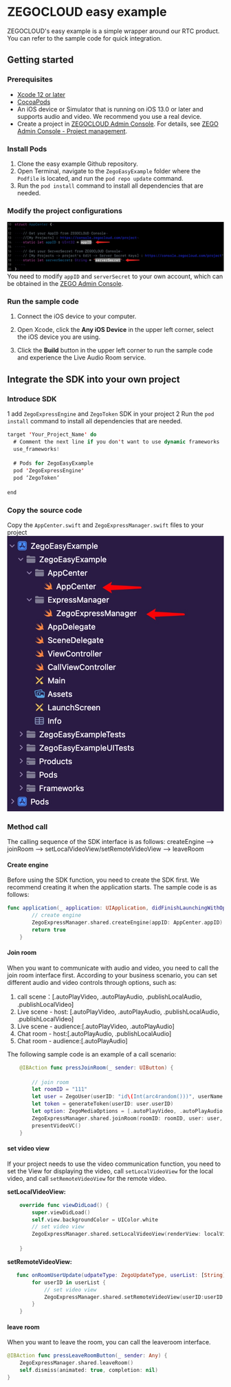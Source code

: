 # ZEGOCLOUD easy example
ZEGOCLOUD's easy example is a simple wrapper around our RTC product. You can refer to the sample code for quick integration.

## Getting started

### Prerequisites

* [Xcode 12 or later](https://developer.apple.com/xcode/download)
* [CocoaPods](https://guides.cocoapods.org/using/getting-started.html#installation)
* An iOS device or Simulator that is running on iOS 13.0 or later and supports audio and video. We recommend you use a real device.
* Create a project in [ZEGOCLOUD Admin Console](https://console.zegocloud.com/). For details, see [ZEGO Admin Console - Project management](https://docs.zegocloud.com/article/1271).

###  Install Pods
1. Clone the easy example Github repository. 
2. Open Terminal, navigate to the `ZegoEasyExample` folder where the `Podfile` is located, and run the `pod repo update` command.
3. Run the `pod install` command to install all dependencies that are needed.

### Modify the project configurations
![](media/16496764650900/16497329091614.jpg)
You need to modify `appID` and `serverSecret` to your own account, which can be obtained in the [ZEGO Admin Console](https://console.zegocloud.com/).

### Run the sample code

1. Connect the iOS device to your computer.

2. Open Xcode, click the **Any iOS Device** in the upper left corner, select the iOS device you are using.

3. Click the **Build** button in the upper left corner to run the sample code and experience the Live Audio Room service.

## Integrate the SDK into your own project

### Introduce SDK
1 add `ZegoExpressEngine` and `ZegoToken` SDK in your project 
2 Run the `pod install` command to install all dependencies that are needed.
```swift
target 'Your_Project_Name' do
  # Comment the next line if you don't want to use dynamic frameworks
  use_frameworks!

  # Pods for ZegoEasyExample
  pod 'ZegoExpressEngine'
  pod ‘ZegoToken’

end
```
### Copy the source code
Copy the `AppCenter.swift` and `ZegoExpressManager.swift` files to your project
![](media/16496764650900/16496772462634.jpg)
### Method call
The calling sequence of the SDK interface is as follows:
createEngine --> joinRoom --> setLocalVideoView/setRemoteVideoView --> leaveRoom

#### Create engine
Before using the SDK function, you need to create the SDK first. We recommend creating it when the application starts. The sample code is as follows:
```swift
func application(_ application: UIApplication, didFinishLaunchingWithOptions launchOptions: [UIApplication.LaunchOptionsKey: Any]?) -> Bool {
        // create engine
        ZegoExpressManager.shared.createEngine(appID: AppCenter.appID)
        return true
    }
```

#### Join room
When you want to communicate with audio and video, you need to call the join room interface first. According to your business scenario, you can set different audio and video controls through options, such as:

1. call scene：[.autoPlayVideo, .autoPlayAudio, .publishLocalAudio, .publishLocalVideo]
2. Live scene - host: [.autoPlayVideo, .autoPlayAudio, .publishLocalAudio, .publishLocalVideo]
3. Live scene - audience:[.autoPlayVideo, .autoPlayAudio]
4. Chat room - host:[.autoPlayAudio, .publishLocalAudio]
5. Chat room - audience:[.autoPlayAudio]

The following sample code is an example of a call scenario:
```swift
    @IBAction func pressJoinRoom(_ sender: UIButton) {
        
        // join room
        let roomID = "111"
        let user = ZegoUser(userID: "id\(Int(arc4random()))", userName: "Tim")
        let token = generateToken(userID: user.userID)
        let option: ZegoMediaOptions = [.autoPlayVideo, .autoPlayAudio, .publishLocalAudio, .publishLocalVideo]
        ZegoExpressManager.shared.joinRoom(roomID: roomID, user: user, token: token, options: option)
        presentVideoVC()
    }
```
#### set video view
If your project needs to use the video communication function, you need to set the View for displaying the video, call `setLocalVideoView` for the local video, and call `setRemoteVideoView` for the remote video.

**setLocalVideoView:**
```swift
    override func viewDidLoad() {
        super.viewDidLoad()
        self.view.backgroundColor = UIColor.white
        // set video view
        ZegoExpressManager.shared.setLocalVideoView(renderView: localVideoView)
        
    }
```

**setRemoteVideoView:**
```swift
   func onRoomUserUpdate(udpateType: ZegoUpdateType, userList: [String], roomID: String) {
        for userID in userList {
            // set video view
            ZegoExpressManager.shared.setRemoteVideoView(userID:userID, renderView: remoteVideoView)
        }
    }
```

#### leave room
When you want to leave the room, you can call the leaveroom interface.
```swift
@IBAction func pressLeaveRoomButton(_ sender: Any) {
    ZegoExpressManager.shared.leaveRoom()
    self.dismiss(animated: true, completion: nil)
}
```
